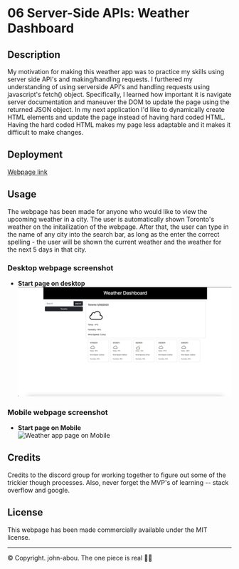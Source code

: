 # 06 Server-Side APIs: Weather Dashboard

## Description
My motivation for making this weather app was to practice my skills using server side API's and making/handling requests. I furthered my understanding of using serverside API's and handling requests using javascript's fetch() object. Specifically, I learned how important it is navigate server documentation and maneuver the DOM to update the page using the returned JSON object. In my next application I'd like to dynamically create HTML elements and update the page instead of having hard coded HTML. Having the hard coded HTML makes my page less adaptable and it makes it difficult to make changes.  


## Deployment
<a href="https://john-abou.github.io/weather-app/">Webpage link</a>

## Usage
The webpage has been made for anyone who would like to view the upcoming weather in a city. The user is automatically shown Toronto's weather on the initailization of the webpage. After that, the user can type in the name of any city into the search bar, as long as the enter the correct spelling - the user will be shown the current weather and the weather for the next 5 days in that city. 


### Desktop webpage screenshot
* <b>Start page on desktop</b>
<img src="./Assets/Images/weather-desktop.png" alt ="Weather-app on the desktop"><br>


### Mobile webpage screenshot
* <b>Start page on Mobile</b> <br>
<img src="./Assets/Images/" alt ="Weather app page on Mobile"><br>


## Credits
Credits to the discord group for working together to figure out some of the trickier though processes. Also, never forget the MVP's of learning -- stack overflow and google.

## License
This webpage has been made commercially available under the MIT license.


- - -
© Copyright. john-abou. The one piece is real 🏴‍☠
